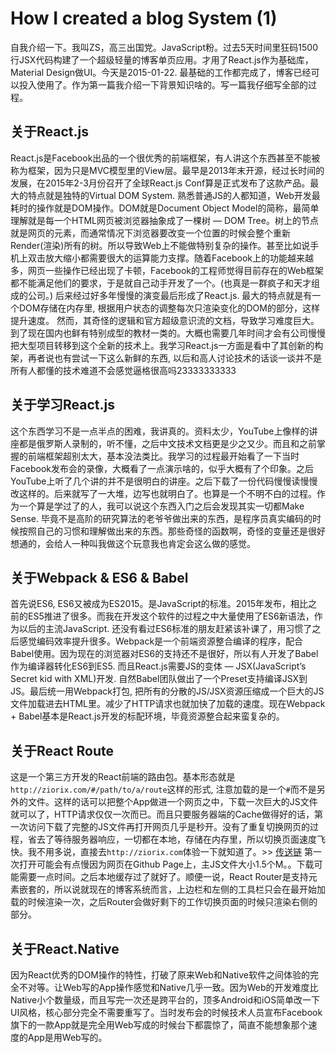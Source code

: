 # How I created a blog System (1)

自我介绍一下。我叫ZS，高三出国党。JavaScript粉。过去5天时间里狂码1500行JSX代码构建了一个超级轻量的博客单页应用。才用了React.js作为基础库，Material Design做UI。今天是2015-01-22. 最基础的工作都完成了，博客已经可以投入使用了。作为第一篇我介绍一下背景知识啥的。写一篇我仔细写全部的过程。

## 关于React.js
React.js是Facebook出品的一个很优秀的前端框架，有人讲这个东西甚至不能被称为框架，因为只是MVC模型里的View层。最早是2013年末开源，经过长时间的发展，在2015年2-3月份召开了全球React.js Conf算是正式发布了这款产品。最大的特点就是独特的Virtual DOM System. 熟悉普通JS的人都知道，Web开发最耗时的操作就是DOM操作。DOM就是Document Object Model的简称，最简单理解就是每一个HTML网页被浏览器抽象成了一棵树 — DOM Tree。树上的节点就是网页的元素，而通常情况下浏览器要改变一个位置的时候会整个重新Render(渲染)所有的树。所以导致Web上不能做特别复杂的操作。甚至比如说手机上双击放大缩小都需要很大的运算能力支撑。随着Facebook上的功能越来越多，网页一些操作已经出现了卡顿，Facebook的工程师觉得目前存在的Web框架都不能满足他们的要求，于是就自己动手开发了一个。(也真是一群疯子和天才组成的公司。) 后来经过好多年慢慢的演变最后形成了React.js. 最大的特点就是有一个DOM存储在内存里, 根据用户状态的调整每次只渲染变化的DOM的部分，这样提升速度。 然而，其奇怪的逻辑和官方超级意识流的文档，导致学习难度巨大。到了现在国内也鲜有特别成型的教材一类的。大概也需要几年时间才会有公司慢慢把大型项目转移到这个全新的技术上。我学习React.js一方面是看中了其创新的构架，再者说也有尝试一下这么新鲜的东西, 以后和高人讨论技术的话谈一谈并不是所有人都懂的技术难道不会感觉逼格很高吗23333333333 

## 关于学习React.js
这个东西学习不是一点半点的困难，我讲真的。资料太少，YouTube上像样的讲座都是俄罗斯人录制的，听不懂，之后中文技术文档更是少之又少。而且和之前掌握的前端框架超别太大，基本没法类比。我学习的过程最开始看了一下当时Facebook发布会的录像，大概看了一点演示啥的，似乎大概有了个印象。之后YouTube上听了几个讲的并不是很明白的讲座。之后下载了一份代码慢慢读慢慢改这样的。后来就写了一大堆，边写也就明白了。也算是一个不明不白的过程。作为一个算是学过了的人，我可以说这个东西入门之后会发现其实一切都Make Sense. 毕竟不是高阶的研究算法的老爷爷做出来的东西，是程序员真实编码的时候按照自己的习惯和理解做出来的东西。那些奇怪的函数啊，奇怪的变量还是很好想通的，会给人一种叫我做这个玩意我也肯定会这么做的感觉。

## 关于Webpack & ES6 & Babel
首先说ES6, ES6又被成为ES2015。是JavaScript的标准。2015年发布，相比之前的ES5推进了很多。而我在开发这个软件的过程之中大量使用了ES6新语法，作为以后的主流JavaScript. 还没有看过ES6标准的朋友赶紧该补课了，用习惯了之后感觉编码效率提升很多。Webpack是一个前端资源整合编译的程序，配合Babel使用。因为现在的浏览器对ES6的支持还不是很好，所以有人开发了Babel作为编译器转化ES6到ES5. 而且React.js需要JS的变体 — JSX(JavaScript’s Secret kid with XML)开发. 自然Babel团队做出了一个Preset支持编译JSX到JS。最后统一用Webpack打包, 把所有的分散的JS/JSX资源压缩成一个巨大的JS文件加载进去HTML里。减少了HTTP请求也就加快了加载的速度。现在Webpack + Babel基本是React.js开发的标配环境，毕竟资源整合起来蛮复杂的。

## 关于React Route
这是一个第三方开发的React前端的路由包。基本形态就是`http://ziorix.com/#/path/to/a/route`这样的形式, 注意加载的是一个`#`而不是另外的文件。这样的话可以把整个App做进一个网页之中，下载一次巨大的JS文件就可以了，HTTP请求仅仅一次而已。而且只要服务器端的Cache做得好的话，第一次访问下载了完整的JS文件再打开网页几乎是秒开。没有了重复切换网页的过程，省去了等待服务器响应，一切都在本地，存储在内存里，所以切换页面速度飞快。我不用多说，直接去`http://ziorix.com`体验一下就知道了。>> [传送链](http://ziorix.com) 第一次打开可能会有点慢因为网页在Github Page上，主JS文件大小1.5个M。。下载可能需要一点时间。之后本地缓存过了就好了。顺便一说，React Router是支持元素嵌套的，所以说就现在的博客系统而言，上边栏和左侧的工具栏只会在最开始加载的时候渲染一次，之后Router会做好剩下的工作切换页面的时候只渲染右侧的部分。

## 关于React.Native
因为React优秀的DOM操作的特性，打破了原来Web和Native软件之间体验的完全不对等。让Web写的App操作感觉和Native几乎一致。因为Web的开发难度比Native小个数量级，而且写完一次还是跨平台的，顶多Android和iOS简单改一下UI风格，核心部分完全不需要重写了。当时发布会的时候技术人员宣布Facebook旗下的一款App就是完全用Web写成的时候台下都震惊了，简直不能想象那个速度的App是用Web写的。





